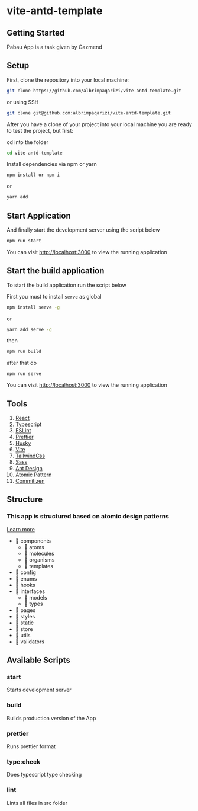 # vite-antd-template

## Getting Started

Pabau App is a task given by Gazmend

## Setup

First, clone the repository into your local machine:

```sh
git clone https://github.com/albrimpaqarizi/vite-antd-template.git
```

or using SSH

```sh
git clone git@github.com:albrimpaqarizi/vite-antd-template.git
```

After you have a clone of your project into your local machine you are ready to test the project, but first:

cd into the folder

```sh
cd vite-antd-template
```

Install dependencies via npm or yarn

```sh
npm install or npm i
```

or

```bash
yarn add
```

## Start Application

And finally start the development server using the script below

```bash
npm run start
```

You can visit <a href="http://localhost:3000">http://localhost:3000</a> to view the running application

## Start the build application

To start the build application run the script below

First you must to install `serve` as global

```sh
npm install serve -g
```

or

```bash
yarn add serve -g
```

then

```bash
npm run build
```

after that do

```bash
npm run serve
```

You can visit <a href="http://localhost:3000">http://localhost:3000</a> to view the running application

## Tools

1. [React](https://reactjs.org/)
1. [Typescript](https://www.typescriptlang.org)
1. [ESLint](https://eslint.org)
1. [Prettier](https://prettier.io)
1. [Husky](https://github.com/typicode/husky#readme)
1. [Vite](https://vitejs.dev/)
1. [TailwindCss](https://tailwindcss.com/)
1. [Sass](https://sass-lang.com/)
1. [Ant Design](https://ant.design/)
1. [Atomic Pattern ](https://atomicdesign.bradfrost.com/chapter-2/)
1. [Commitizen](https://commitizen-tools.github.io/commitizen/)

## Structure

### This app is structured based on atomic design patterns

[Learn more](https://github.com/danilowoz/react-atomic-design)

- :file_folder: components
  - :file_folder: atoms
  - :file_folder: molecules
  - :file_folder: organisms
  - :file_folder: templates
- :file_folder: config
- :file_folder: enums
- :file_folder: hooks
- :file_folder: interfaces
  - :file_folder: models
  - :file_folder: types
- :file_folder: pages
- :file_folder: styles
- :file_folder: static
- :file_folder: store
- :file_folder: utils
- :file_folder: validators

## Available Scripts

### start

Starts development server

### build

Builds production version of the App

### prettier

Runs prettier format

### type:check

Does typescript type checking

### lint

Lints all files in src folder
